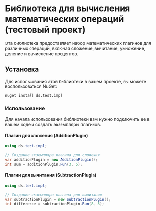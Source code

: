 # Библиотека для вычисления математических операций (тестовый проект)

Эта библиотека предоставляет набор математических плагинов для различных операций, включая сложение, вычитание, умножение, деление и вычисление процентов.

## Установка

Для использования этой библиотеки в вашем проекте, вы можете воспользоваться NuGet:

```bash
nuget install ds.test.impl 
```

### Использование
Для начала использования библиотеки вам нужно подключить ее в вашем коде и создать экземпляры плагинов. 

#### Плагин для сложения (AdditionPlugin)
```csharp
using ds.test.impl;

// Создание экземпляра плагина для сложения
var additionPlugin = new AdditionPlugin();
int sum = additionPlugin.Run(3, 5);
```

#### Плагин для вычитания (SubtractionPlugin)
```csharp
using ds.test.impl;

// Создание экземпляра плагина для вычитания
var subtractionPlugin = new SubtractionPlugin();
int difference = subtractionPlugin.Run(8, 3);
```
